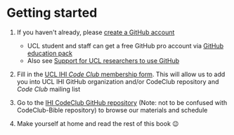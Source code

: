 # Getting started

1. If you haven't already, please [create a GitHub account](https://help.github.com/en/articles/signing-up-for-a-new-github-account)
    - UCL student and staff can get a free GitHub pro account via [GitHub education pack](https://education.github.com/)
    - Also see [Support for UCL researchers to use GitHub](https://www.ucl.ac.uk/isd/services/research-it/research-software-development-tools/support-for-ucl-researchers-to-use-github)

1. Fill in the [UCL IHI _Code Club_ membership form](https://forms.office.com/Pages/ResponsePage.aspx?id=_oivH5ipW0yTySEKEdmlwmTLVShUkb9Nh40TgmRp95lUQjdSM0JDQzNPMURSRDZWTzFLRjY0WU1QMi4u). This will allow us to add you into UCL IHI GitHub organization and/or CodeClub repository and _Code Club_ mailing list

1. Go to the [IHI CodeClub GitHub repository](link) (Note: not to be confused with CodeClub-Bible repository) to browse our materials and schedule

1. Make yourself at home and read the rest of this book 😉
